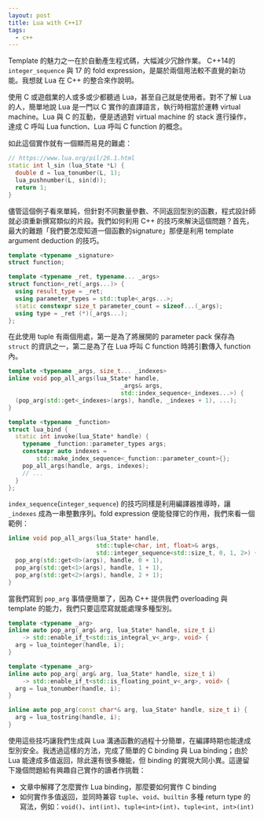 ```yaml
---
layout: post
title: Lua with C++17
tags:
  - c++
---
```


Template 的魅力之一在於自動產生程式碼，大幅減少冗餘作業。 C++14的 `integer_sequence` 與 17 的 fold expression，是屬於兩個用法較不直覺的新功能。我想就 Lua 在 C++ 的整合來作說明。

使用 C 或遊戲業的人或多或少都聽過 Lua，甚至自己就是使用者。對不了解 Lua 的人，簡單地說 Lua 是一門以 C 實作的直譯語言，執行時相當於運轉 virtual machine。Lua 與 C 的互動，便是透過對 virtual machine 的 stack 進行操作，達成 C 呼叫 Lua function、Lua 呼叫 C function 的概念。

如此這個實作就有一個顯而易見的難處：

```cpp
// https://www.lua.org/pil/26.1.html
static int l_sin (lua_State *L) {
  double d = lua_tonumber(L, 1);
  lua_pushnumber(L, sin(d));
  return 1;
}
```

儘管這個例子看來單純，但針對不同數量參數、不同返回型別的函數，程式設計師就必須重新撰寫類似的片段。我們如何利用 C++ 的技巧來解決這個問題？首先，最大的難題「我們要怎麼知道一個函數的signature」那便是利用 template argument deduction 的技巧。

```cpp
template <typename _signature>
struct function;

template <typename _ret, typename... _args>
struct function<_ret(_args...)> {
  using result_type = _ret;
  using parameter_types = std::tuple<_args...>;
  static constexpr size_t parameter_count = sizeof...(_args);
  using type = _ret (*)(_args...);
};
```

在此使用 tuple 有兩個用處，第一是為了將展開的 parameter pack 保存為 `struct` 的資訊之一，第二是為了在 Lua 呼叫 C function 時將引數傳入 function 內。

```cpp
template <typename _args, size_t... _indexes>
inline void pop_all_args(lua_State* handle,
                                _args& args,
                                std::index_sequence<_indexes...>) {
  (pop_arg(std::get<_indexes>(args), handle, _indexes + 1), ...);
}

template <typename _function>
struct lua_bind {
  static int invoke(lua_State* handle) {
    typename _function::parameter_types args;
    constexpr auto indexes =
        std::make_index_sequence<_function::parameter_count>{};
    pop_all_args(handle, args, indexes);
    // ...
  }
};
```

`index_sequence`(`integer_sequence`) 的技巧同樣是利用編譯器推導時，讓 `_indexes` 成為一串整數序列。fold expression 便能發揮它的作用，我們來看一個範例：

```cpp
inline void pop_all_args(lua_State* handle,
                         std::tuple<char, int, float>& args,
                         std::integer_sequence<std::size_t, 0, 1, 2>) {
  pop_arg(std::get<0>(args), handle, 0 + 1),
  pop_arg(std::get<1>(args), handle, 1 + 1),
  pop_arg(std::get<2>(args), handle, 2 + 1);
}
```

當我們寫到 `pop_arg` 事情便簡單了，因為 C++ 提供我們 overloading 與 template 的能力，我們只要這麼寫就能處理多種型別。

```cpp
template <typename _arg>
inline auto pop_arg(_arg& arg, lua_State* handle, size_t i)
    -> std::enable_if_t<std::is_integral_v<_arg>, void> {
  arg = lua_tointeger(handle, i);
}

template <typename _arg>
inline auto pop_arg(_arg& arg, lua_State* handle, size_t i)
    -> std::enable_if_t<std::is_floating_point_v<_arg>, void> {
  arg = lua_tonumber(handle, i);
}

inline auto pop_arg(const char*& arg, lua_State* handle, size_t i) {
  arg = lua_tostring(handle, i);
}
```

使用這些技巧讓我們生成與 Lua 溝通函數的過程十分簡單，在編譯時期也能達成型別安全。我透過這樣的方法，完成了簡單的 C binding 與 Lua binding；由於 Lua 能達成多值返回，除此還有很多機能，但 binding 的實現大同小異。這邊留下幾個問題給有興趣自己實作的讀者作挑戰：

- 文章中解釋了怎麼實作 Lua binding，那麼要如何實作 C binding
- 如何實作多值返回，並同時兼容 `tuple`、`void`、`builtin` 多種 return type 的寫法，例如：`void()`、`int(int)`、`tuple<int>(int)`、`tuple<int, int>(int)`
